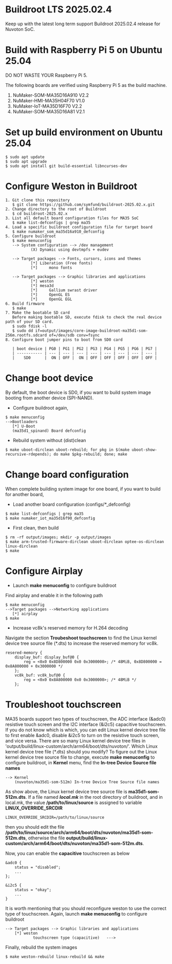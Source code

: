 # Buildroot LTS 2025.02.4
Keep up with the latest long term support Buildroot 2025.02.4 release for Nuvoton SoC.

# Build with Raspberry Pi 5 on Ubuntu 25.04
DO NOT WASTE YOUR Raspberry Pi 5. 

The following boards are verified using Raspberry Pi 5 as the build machine.
1. NuMaker-SOM-MA35D16A910 V2.2
2. NuMaker-HMI-MA35H04F70 V1.0
3. NuMaker-IoT-MA35D16F70 V2.2
4. NuMaker-SOM-MA35D16A81 V2.1

# Set up build environment on Ubuntu 25.04
```
$ sudo apt update
$ sudo apt upgrade
$ sudo apt install git build-essential libncurses-dev
```

# Configure Weston in Buildroot

```
1. Git clone this repository
   $ git clone https://github.com/symfund/buildroot-2025.02.x.git
2. Change directory to the root of Buildroot
   $ cd buildroot-2025.02.x
3. List all default board configuration files for MA35 SoC
   $ make list-defconfigs | grep ma35
4. Load a specific buildroot configuration file for target board
   $ make numaker_som_ma35d16a910_defconfig
5. Configure buildroot
   $ make menuconfig
   --> System configuration --> /dev management
           (X) Dynamic using devtmpfs + eudev

   --> Target packages --> Fonts, cursors, icons and themes
           [*] Liberation (Free fonts)
           [*]     mono fonts
      
   --> Target packages --> Graphic libraries and applications
           [*] weston
           [*] mesa3d
           [*]     Gallium swrast driver
           [*]     OpenGL ES
           [*]     OpenGL EGL 
6. Build firmware
   $ make
7. Make the bootable SD card
   Before making bootable SD, execute fdisk to check the real device path of your SD card.
   $ sudo fdisk -l
   $ sudo dd if=output/images/core-image-buildroot-ma35d1-som-256m.rootfs.sdcard of=/dev/sdb conv=fsync
8. Configure boot jumper pins to boot from SD0 card 
   
   | boot device | PG0 | PG1 | PG2 | PG3 | PG4 | PG5 | PG6 | PG7 |
   | ----------- | --- | --- | --- | --- | --- | --- | --- | --- |
   |    SD0      |  ON | OFF |  ON | OFF | OFF | OFF | OFF | OFF |
```

# Change boot device
By default, the boot device is SD0, if you want to build system image booting from another device (SPI-NAND).
- Configure buildroot again,
```
$ make menuconfig
-->Bootloaders
   [*] U-Boot
   (ma35d1_spinand) Board defconfig
```
- Rebuild system without (dist)clean
```
$ make uboot-dirclean uboot-rebuild; for pkg in $(make uboot-show-recursive-rdepends); do make $pkg-rebuild; done; make
```

# Change board configuration
When complete building system image for one board, if you want to build for another board,

- Load another board configuration (configs/*_defconfig)
```
$ make list-defconfigs | grep ma35
$ make numaker_iot_ma35d16f90_defconfig
```
- First clean, then build
```
$ rm -rf output/images; mkdir -p output/images
$ make arm-trusted-firmware-dirclean uboot-dirclean optee-os-dirclean linux-dirclean
$ make
```

# Configure Airplay
- Launch **make menuconfig** to configure buildroot

Find airplay and enable it in the following path
```
$ make menuconfig
-->Target packages -->Networking applications
   [*] airplay
$ make
```
- Increase vc8k's reserved memory for H.264 decoding

Navigate the section **Troubeshoot touchscreen** to find the Linux kernel device tree source file (*.dts) to increase the reserved memory for vc8k.
```
resered-memory {
    display_buf: display_buf@0 {
        reg = <0x0 0x8D800000 0x0 0x3000000>; /* 48MiB, 0x8D800000 = 0x8A800000 + 0x3000000 */
    };
    vc8k_buf: vc8k_buf@0 {
        reg = <0x0 0x8A800000 0x0 0x3000000>; /* 48MiB */
    };
```

# Troubleshoot touchscreen
MA35 boards support two types of touchscreen, the ADC interface (&adc0) resistive touch screen and the I2C interface (&i2c5) capacitive touchscreen.
If you do not know which is which, you can edit Linux kernel device tree file to first enable &adc0, disable &i2c5 to turn on the resistive touch screen, and vice versa.
There are so many Linux kernel device tree files in 'output/build/linux-custom/arch/arm64/boot/dts/nuvoton/'. Which Linux kernel device tree file (*.dts) should you modify?
To figure out the Linux kernel device tree source file to change, execute **make menuconfig** to configure buildroot, in **Kernel** menu, find the **In-tree Device Source file names**
```
--> Kernel
    (nuvoton/ma35d1-som-512m) In-tree Device Tree Source file names
```
As show above, the Linux kernel device tree source file is **ma35d1-som-512m.dts**.
If a file named **_local.mk_** in the root directory of buildroot, and in local.mk, the value **/path/to/linux/source** is assigned to variable **LINUX_OVERRIDE_SRCDIR** 
```
LINUX_OVERRIDE_SRCDIR=/path/to/linux/source
```
then you should edit the file **/path/to/linux/source/arch/arm64/boot/dts/nuvoton/ma35d1-som-512m.dts**, otherwise the file
**output/build/linux-custom/arch/arm64/boot/dts/nuvoton/ma35d1-som-512m.dts**.

Now, you can enable the **capacitive** touchscreen as below
```
&adc0 {
    status = "disabled";
    ...
};

&i2c5 {
    status = "okay";
    ...
}
```

It is worth mentioning that you should reconfigure weston to use the correct type of touchscreen. 
Again, launch **make menuconfig** to configure buildroot
```
--> Target packages --> Graphic libraries and applications
    [*] weston
            touchscreen type (capacitive)   --->
```

Finally, rebuild the system images 
```
$ make weston-rebuild linux-rebuild && make
```
